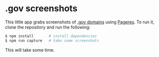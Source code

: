 # .gov screenshots
This little app grabs screenshots of [.gov domains](https://18f.gsa.gov/2014/12/18/a-complete-list-of-gov-domains/)
using [Pageres](https://github.com/sindresorhus/pageres). To run it, clone the
repository and run the following:

```sh
$ npm install       # install dependencies
$ npm run capture   # take some screenshots
```

This will take some time.
